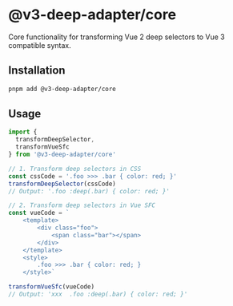 # @v3-deep-adapter/core

Core functionality for transforming Vue 2 deep selectors to Vue 3 compatible syntax.

## Installation

```bash
pnpm add @v3-deep-adapter/core
```

## Usage
```javascript
import {
  transformDeepSelector,
  transformVueSfc
} from '@v3-deep-adapter/core'

// 1. Transform deep selectors in CSS
const cssCode = '.foo >>> .bar { color: red; }'
transformDeepSelector(cssCode)
// Output: '.foo :deep(.bar) { color: red; }'

// 2. Transform deep selectors in Vue SFC
const vueCode = `
    <template>
        <div class="foo">
            <span class="bar"></span>
        </div>
    </template>
    <style>
        .foo >>> .bar { color: red; }
    </style>`

transformVueSfc(vueCode)
// Output: 'xxx  .foo :deep(.bar) { color: red; }'
```
